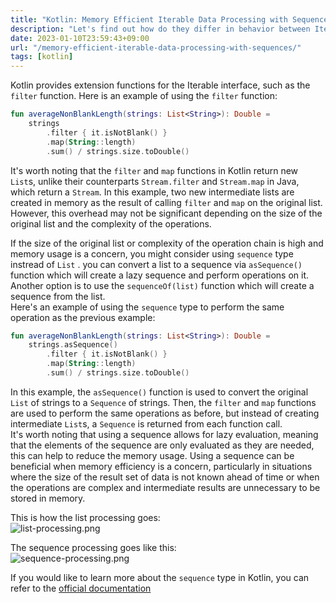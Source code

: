 ```yaml
---
title: "Kotlin: Memory Efficient Iterable Data Processing with Sequences"
description: "Let's find out how do they differ in behavior between Iterable and Sequence in Kotlin."
date: 2023-01-10T23:59:43+09:00
url: "/memory-efficient-iterable-data-processing-with-sequences/"
tags: [kotlin]
---
```


Kotlin provides extension functions for the Iterable interface, such as the `filter` function. Here is an example of using the `filter` function:

```kotlin
fun averageNonBlankLength(strings: List<String>): Double =
    strings
        .filter { it.isNotBlank() }
        .map(String::length)
        .sum() / strings.size.toDouble()
```

It's worth noting that the `filter` and `map` functions in Kotlin return new `List`s, unlike their counterparts `Stream.filter` and `Stream.map` in Java, which return a `Stream`. In this example, two new intermediate lists are created in memory as the result of calling `filter`  and `map`  on the original list. However, this overhead may not be significant depending on the size of the original list and the complexity of the operations.

If the size of the original list or complexity of the operation chain is high and memory usage is a concern, you might consider using `sequence`  type instread of `List` . you can convert a list to a sequence via `asSequence()`  function which will create a lazy sequence and perform operations on it. Another option is to use the `sequenceOf(list)`  function which will create a sequence from the list.   
Here's an example of using the `sequence`  type to perform the same operation as the previous example:

```kotlin
fun averageNonBlankLength(strings: List<String>): Double =
    strings.asSequence()
        .filter { it.isNotBlank() }
        .map(String::length)
        .sum() / strings.size.toDouble()
```

In this example, the `asSequence()`  function is used to convert the original `List`  of strings to a `Sequence`  of strings. Then, the `filter`  and `map`  functions are used to perform the same operations as before, but instead of creating intermediate `List`s, a `Sequence`  is returned from each function call.   
It's worth noting that using a sequence allows for lazy evaluation, meaning that the elements of the sequence are only evaluated as they are needed, this can help to reduce the memory usage. Using a sequence can be beneficial when memory efficiency is a concern, particularly in
situations where the size of the result set of data is not known ahead of time or when the operations are complex and intermediate results are unnecessary to be stored in memory.

This is how the list processing goes:   
![list-processing.png](https://kotlinlang.org/docs/images/list-processing.png)

The sequence processing goes like this:   
![sequence-processing.png](https://kotlinlang.org/docs/images/sequence-processing.png)

If you would like to learn more about the `sequence` type in Kotlin, you can refer to the [official documentation](https://kotlinlang.org/docs/sequences.html)   
   
